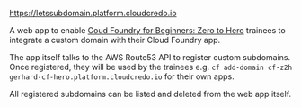 https://letssubdomain.platform.cloudcredo.io

A web app to enable [Coud Foundry for Beginners: Zero to Hero](https://github.com/CloudCredo/training-cf-for-beginners)
trainees to integrate a custom domain with their Cloud Foundry app.

The app itself talks to the AWS Route53 API to register custom subdomains.
Once registered, they will be used by the trainees e.g.
`cf add-domain cf-z2h gerhard-cf-hero.platform.cloudcredo.io` for their own apps.

All registered subdomains can be listed and deleted from the web app itself.
